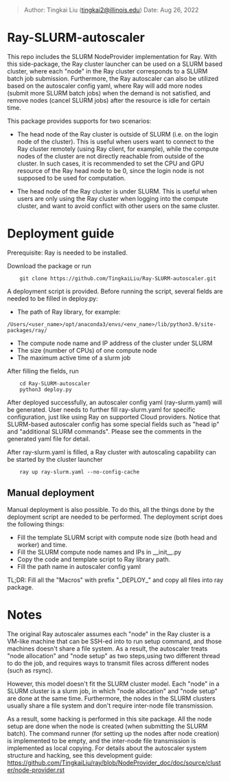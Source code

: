 

> Author: Tingkai Liu (tingkai2@illinois.edu)
> Date: Aug 26, 2022


# Ray-SLURM-autoscaler

This repo includes the SLURM NodeProvider implementation for Ray. With this side-package, the Ray cluster launcher can be used on a SLURM based cluster, where each "node" in the Ray cluster corresponds to a SLURM batch job submission. Furthermore, the Ray autoscaler can also be utilized based on the autoscaler config yaml, where Ray will add more nodes (submit more SLURM batch jobs) when the demand is not satisfied, and remove nodes (cancel SLURM jobs) after the resource is idle for certain time. 

This package provides supports for two scenarios:

- The head node of the Ray cluster is outside of SLURM (i.e. on the login node of the cluster). This is useful when users want to connect to the Ray cluster remotely (using Ray client, for example), while the compute nodes of the cluster are not directly reachable from outside of the cluster. In such cases, it is recommended to set the CPU and GPU resource of the Ray head node to be 0, since the login node is not supposed to be used for computation. 

- The head node of the Ray cluster is under SLURM. This is useful when users are only using the Ray cluster when logging into the compute cluster, and want to avoid conflict with other users on the same cluster.  


# Deployment guide

Prerequisite: Ray is needed to be installed. 

Download the package or run 

```
    git clone https://github.com/TingkaiLiu/Ray-SLURM-autoscaler.git
```

A deployment script is provided. Before running the script, several fields are needed to be filled in deploy.py:

- The path of Ray library, for example:

```
/Users/<user_name>/opt/anaconda3/envs/<env_name>/lib/python3.9/site-packages/ray/
```

- The compute node name and IP address of the cluster under SLURM
- The size (number of CPUs) of one compute node
- The maximum active time of a slurm job

After filling the fields, run 

```
    cd Ray-SLURM-autoscaler
    python3 deploy.py
```

After deployed successfully, an autoscaler config yaml (ray-slurm.yaml) will be generated. User needs to further fill ray-slurm.yaml for specific configuration, just like using Ray on supported Cloud providers. Notice that SLURM-based autoscaler config has some special fields such as "head ip" and "additional SLURM commands". Please see the comments in the generated yaml file for detail. 

After ray-slurm.yaml is filled, a Ray cluster with autoscaling capability can be started by the cluster launcher 

```
    ray up ray-slurm.yaml --no-config-cache
```

## Manual deployment

Manual deployment is also possible. To do this, all the things done by the deployment script are needed to be performed. The deployment script does the following things:

- Fill the template SLURM script with compute node size (both head and worker) and time. 
- Fill the SLURM compute node names and IPs in \_\_init\_\_.py
- Copy the code and template script to Ray library path. 
- Fill the path name in autoscaler config yaml

TL;DR: Fill all the "Macros" with prefix "\_DEPLOY\_" and copy all files into ray package.

# Notes
The original Ray autoscaler assumes each "node" in the Ray cluster is a VM-like machine that can be SSH-ed into to run setup command, and those machines doesn't share a file system. As a result, the autoscaler treats "node allocation" and "node setup" as two steps,using two different thread to do the job, and requires ways to transmit files across different nodes (such as rsync). 

However, this model doesn't fit the SLURM cluster model. Each "node" in a SLURM cluster is a slurm job, in which "node allocation" and "node setup" are done at the same time. Furthermore, the nodes in the SLURM clusters usually share a file system and don't require inter-node file transmission. 

As a result, some hacking is performed in this site package. All the node setup are done when the node is created (when submitting the SLURM batch). The command runner (for setting up the nodes after node creation) is implemented to be empty, and the inter-node file transmission is implemented as local copying. For details about the autoscaler system structure and hacking, see this development guide: https://github.com/TingkaiLiu/ray/blob/NodeProvider_doc/doc/source/cluster/node-provider.rst
